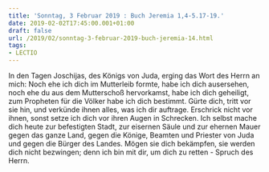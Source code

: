 ```yaml
---
title: 'Sonntag, 3 Februar 2019 : Buch Jeremia 1,4-5.17-19.'
date: 2019-02-02T17:45:00.001+01:00
draft: false
url: /2019/02/sonntag-3-februar-2019-buch-jeremia-14.html
tags: 
- LECTIO
---
```


In den Tagen Joschijas, des Königs von Juda, erging das Wort des Herrn an mich: Noch ehe ich dich im Mutterleib formte, habe ich dich ausersehen, noch ehe du aus dem Mutterschoß hervorkamst, habe ich dich geheiligt, zum Propheten für die Völker habe ich dich bestimmt. Gürte dich, tritt vor sie hin, und verkünde ihnen alles, was ich dir auftrage. Erschrick nicht vor ihnen, sonst setze ich dich vor ihren Augen in Schrecken. Ich selbst mache dich heute zur befestigten Stadt, zur eisernen Säule und zur ehernen Mauer gegen das ganze Land, gegen die Könige, Beamten und Priester von Juda und gegen die Bürger des Landes. Mögen sie dich bekämpfen, sie werden dich nicht bezwingen; denn ich bin mit dir, um dich zu retten - Spruch des Herrn.